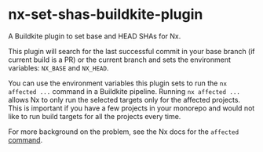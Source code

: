 # nx-set-shas-buildkite-plugin

A Buildkite plugin to set base and HEAD SHAs for Nx.

This plugin will search for the last successful commit in your base branch (if current build is a PR)
or the current branch and sets the environment variables: `NX_BASE` and `NX_HEAD`.

You can use the environment variables this plugin sets to run the `nx affected ...` command in
a Buildkite pipeline. Running `nx affected ...` allows Nx to only run the selected targets only
for the affected projects. This is important if you have a few projects in your monorepo and would
not like to run build targets for all the projects every time.

For more background on the problem, see the Nx docs for the `affected` [command](https://nx.dev/ci/features/affected).
